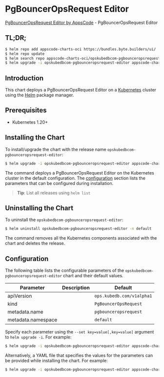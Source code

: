 # PgBouncerOpsRequest Editor

[PgBouncerOpsRequest Editor by AppsCode](https://appscode.com) - PgBouncerOpsRequest Editor

## TL;DR;

```bash
$ helm repo add appscode-charts-oci https://bundles.byte.builders/ui/
$ helm repo update
$ helm search repo appscode-charts-oci/opskubedbcom-pgbounceropsrequest-editor --version=v0.7.0
$ helm upgrade -i opskubedbcom-pgbounceropsrequest-editor appscode-charts-oci/opskubedbcom-pgbounceropsrequest-editor -n default --create-namespace --version=v0.7.0
```

## Introduction

This chart deploys a PgBouncerOpsRequest Editor on a [Kubernetes](http://kubernetes.io) cluster using the [Helm](https://helm.sh) package manager.

## Prerequisites

- Kubernetes 1.20+

## Installing the Chart

To install/upgrade the chart with the release name `opskubedbcom-pgbounceropsrequest-editor`:

```bash
$ helm upgrade -i opskubedbcom-pgbounceropsrequest-editor appscode-charts-oci/opskubedbcom-pgbounceropsrequest-editor -n default --create-namespace --version=v0.7.0
```

The command deploys a PgBouncerOpsRequest Editor on the Kubernetes cluster in the default configuration. The [configuration](#configuration) section lists the parameters that can be configured during installation.

> **Tip**: List all releases using `helm list`

## Uninstalling the Chart

To uninstall the `opskubedbcom-pgbounceropsrequest-editor`:

```bash
$ helm uninstall opskubedbcom-pgbounceropsrequest-editor -n default
```

The command removes all the Kubernetes components associated with the chart and deletes the release.

## Configuration

The following table lists the configurable parameters of the `opskubedbcom-pgbounceropsrequest-editor` chart and their default values.

|     Parameter      | Description |               Default                |
|--------------------|-------------|--------------------------------------|
| apiVersion         |             | <code>ops.kubedb.com/v1alpha1</code> |
| kind               |             | <code>PgBouncerOpsRequest</code>     |
| metadata.name      |             | <code>pgbounceropsrequest</code>     |
| metadata.namespace |             | <code>default</code>                 |


Specify each parameter using the `--set key=value[,key=value]` argument to `helm upgrade -i`. For example:

```bash
$ helm upgrade -i opskubedbcom-pgbounceropsrequest-editor appscode-charts-oci/opskubedbcom-pgbounceropsrequest-editor -n default --create-namespace --version=v0.7.0 --set apiVersion=ops.kubedb.com/v1alpha1
```

Alternatively, a YAML file that specifies the values for the parameters can be provided while
installing the chart. For example:

```bash
$ helm upgrade -i opskubedbcom-pgbounceropsrequest-editor appscode-charts-oci/opskubedbcom-pgbounceropsrequest-editor -n default --create-namespace --version=v0.7.0 --values values.yaml
```
